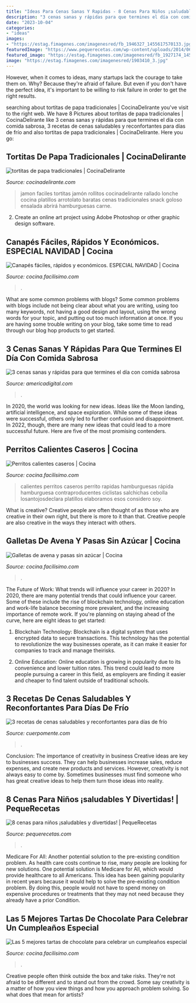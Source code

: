 ```yaml
---
title: "Ideas Para Cenas Sanas Y Rapidas - 8 Cenas Para Niños ¡saludables Y Divertidas!"
description: "3 cenas sanas y rápidas para que termines el día con comida sabrosa"
date: "2023-10-04"
categories:
- "ideas"
images:
- "https://estag.fimagenes.com/imagenesred/fb_1946327_1455617570133.jpg"
featuredImage: "https://www.pequerecetas.com/wp-content/uploads/2014/06/verdura-para-ninos.jpg"
featured_image: "https://estag.fimagenes.com/imagenesred/fb_1927174_1452601290675.jpg"
image: "https://estag.fimagenes.com/imagenesred/1903410_3.jpg"
---
```



However, when it comes to ideas, many startups lack the courage to take them on. Why? Because they're afraid of failure. But even if you don't have the perfect idea, it's important to be willing to risk failure in order to get the right results.

	

		
searching about tortitas de papa tradicionales | CocinaDelirante you've visit to the right web. We have 8 Pictures about tortitas de papa tradicionales | CocinaDelirante like 3 cenas sanas y rápidas para que termines el día con comida sabrosa, 3 recetas de cenas saludables y reconfortantes para días de frío and also tortitas de papa tradicionales | CocinaDelirante. Here you go:
		
    
## Tortitas De Papa Tradicionales | CocinaDelirante

<img loading=lazy src="http://cdn2.cocinadelirante.com/sites/default/files/styles/gallerie/public/rollitosdejamonyqueso_1_0.jpg" onerror="this.onerror=null;this.src='https://tse4.mm.bing.net/th?id=OIP.qejVUfFUqyVY3KRpONoeRgHaFj&amp;pid=15.1';" alt="tortitas de papa tradicionales | CocinaDelirante">

_Source: cocinadelirante.com_

>jamon faciles tortitas jamón rollitos cocinadelirante rallado lonche cocina platillos arrotolato baratas cenas tradicionales snack goloso ensalada abrirá hamburguesas carne. 

	

2. Create an online art project using Adobe Photoshop or other graphic design software.

    
## Canapés Fáciles, Rápidos Y Económicos. ESPECIAL NAVIDAD | Cocina

<img loading=lazy src="https://estag.fimagenes.com/imagenesred/fb_2420560_1107.jpg" onerror="this.onerror=null;this.src='https://tse4.mm.bing.net/th?id=OIP.eaoI-tPPc7OqJmui2BnizwHaD4&amp;pid=15.1';" alt="Canapés fáciles, rápidos y económicos. ESPECIAL NAVIDAD | Cocina">

_Source: cocina.facilisimo.com_

>. 

	

What are some common problems with blogs?
Some common problems with blogs include not being clear about what you are writing, using too many keywords, not having a good design and layout, using the wrong words for your topic, and putting out too much information at once. If you are having some trouble writing on your blog, take some time to read through our blog hop products to get started.

    
## 3 Cenas Sanas Y Rápidas Para Que Termines El Día Con Comida Sabrosa

<img loading=lazy src="https://static.americadigital.com/wp-content/uploads/2021/01/americaDigital_cenas_sanas_5_2021.jpg" onerror="this.onerror=null;this.src='https://tse1.mm.bing.net/th?id=OIP.jSaFIw2Pfr2wJZGFQPPEqgHaD4&amp;pid=15.1';" alt="3 cenas sanas y rápidas para que termines el día con comida sabrosa">

_Source: americadigital.com_

>. 

	

In 2020, the world was looking for new ideas. Ideas like the Moon landing, artificial intelligence, and space exploration. While some of these ideas were successful, others only led to further confusion and disappointment. In 2022, though, there are many new ideas that could lead to a more successful future. Here are five of the most promising contenders.

    
## Perritos Calientes Caseros | Cocina

<img loading=lazy src="https://estag.fimagenes.com/imagenesred/fb_1927174_1452601290675.jpg" onerror="this.onerror=null;this.src='https://tse3.mm.bing.net/th?id=OIP.ZA_tE1wa3nJFNQFilkgJ-QHaF5&amp;pid=15.1';" alt="Perritos calientes caseros | Cocina">

_Source: cocina.facilisimo.com_

>calientes perritos caseros perrito rapidas hamburguesas rápida hamburguesa contraproducentes ciclistas salchichas cebolla losantojosdeclara platillos elaboramos esos considero soy. 

	

What is creative?
Creative people are often thought of as those who are creative in their own right, but there is more to it than that. Creative people are also creative in the ways they interact with others.

    
## Galletas De Avena Y Pasas Sin Azúcar | Cocina

<img loading=lazy src="https://estag.fimagenes.com/imagenesred/1903410_3.jpg" onerror="this.onerror=null;this.src='https://tse2.mm.bing.net/th?id=OIP.aM7jNxPwFn_zmn1TpfY02gHaFj&amp;pid=15.1';" alt="Galletas de avena y pasas sin azúcar | Cocina">

_Source: cocina.facilisimo.com_

>. 

	

The Future of Work: What trends will influence your career in 2020?
In 2020, there are many potential trends that could influence your career. Some of these include the rise of blockchain technology, online education and work-life balance becoming more prevalent, and the increasing importance of remote work. If you're planning on staying ahead of the curve, here are eight ideas to get started:
1. Blockchain Technology: Blockchain is a digital system that uses encrypted data to secure transactions. This technology has the potential to revolutionize the way businesses operate, as it can make it easier for companies to track and manage theirisks.

2. Online Education: Online education is growing in popularity due to its convenience and lower tuition rates. This trend could lead to more people pursuing a career in this field, as employers are finding it easier and cheaper to find talent outside of traditional schools.


    
## 3 Recetas De Cenas Saludables Y Reconfortantes Para Días De Frío

<img loading=lazy src="https://www.cuerpomente.com/medio/2020/12/09/casserole-de-verduras-de-otono_11330774_1200x1200.jpg" onerror="this.onerror=null;this.src='https://tse1.mm.bing.net/th?id=OIP.uT4v0QwE82MXOGFYO6GeJgHaHa&amp;pid=15.1';" alt="3 recetas de cenas saludables y reconfortantes para días de frío">

_Source: cuerpomente.com_

>. 

	

Conclusion: The importance of creativity in business
Creative ideas are key to businesses success. They can help businesses increase sales, reduce expenses, and create new products and services. However, creativity is not always easy to come by. Sometimes businesses must find someone who has great creative ideas to help them turn those ideas into reality.

    
## 8 Cenas Para Niños ¡saludables Y Divertidas! | PequeRecetas

<img loading=lazy src="https://www.pequerecetas.com/wp-content/uploads/2014/06/verdura-para-ninos.jpg" onerror="this.onerror=null;this.src='https://tse1.mm.bing.net/th?id=OIP.WIZAhwvd--qJbFsz0LSsnAHaLH&amp;pid=15.1';" alt="8 cenas para niños ¡saludables y divertidas! | PequeRecetas">

_Source: pequerecetas.com_

>. 

	

Medicare For All: Another potential solution to the pre-existing condition problem.
As health care costs continue to rise, many people are looking for new solutions. One potential solution is Medicare for All, which would provide healthcare to all Americans. This idea has been gaining popularity in recent years because it would help to solve the pre-existing condition problem. By doing this, people would not have to spend money on expensive procedures or treatments that they may not need because they already have a prior Condition.

    
## Las 5 Mejores Tartas De Chocolate Para Celebrar Un Cumpleaños Especial

<img loading=lazy src="https://estag.fimagenes.com/imagenesred/fb_1946327_1455617570133.jpg" onerror="this.onerror=null;this.src='https://tse1.mm.bing.net/th?id=OIP.gSwl-ZBw-1wClRzKh--j_wHaE8&amp;pid=15.1';" alt="Las 5 mejores tartas de chocolate para celebrar un cumpleaños especial">

_Source: cocina.facilisimo.com_

>. 

	

Creative people often think outside the box and take risks. They're not afraid to be different and to stand out from the crowd. Some say creativity is a matter of how you view things and how you approach problem solving. So what does that mean for artists?

